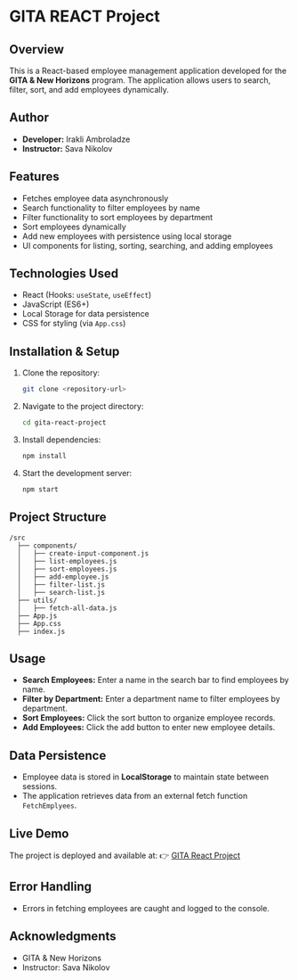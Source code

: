 # GITA REACT Project

## Overview

This is a React-based employee management application developed for the **GITA & New Horizons** program. The application allows users to search, filter, sort, and add employees dynamically.

## Author

- **Developer:** Irakli Ambroladze
- **Instructor:** Sava Nikolov

## Features

- Fetches employee data asynchronously
- Search functionality to filter employees by name
- Filter functionality to sort employees by department
- Sort employees dynamically
- Add new employees with persistence using local storage
- UI components for listing, sorting, searching, and adding employees

## Technologies Used

- React (Hooks: `useState`, `useEffect`)
- JavaScript (ES6+)
- Local Storage for data persistence
- CSS for styling (via `App.css`)

## Installation & Setup

1. Clone the repository:
   ```sh
   git clone <repository-url>
   ```
2. Navigate to the project directory:
   ```sh
   cd gita-react-project
   ```
3. Install dependencies:
   ```sh
   npm install
   ```
4. Start the development server:
   ```sh
   npm start
   ```

## Project Structure

```
/src
  ├── components/
  │   ├── create-input-component.js
  │   ├── list-employees.js
  │   ├── sort-employees.js
  │   ├── add-employee.js
  │   ├── filter-list.js
  │   ├── search-list.js
  ├── utils/
  │   ├── fetch-all-data.js
  ├── App.js
  ├── App.css
  ├── index.js
```

## Usage

- **Search Employees:** Enter a name in the search bar to find employees by name.
- **Filter by Department:** Enter a department name to filter employees by department.
- **Sort Employees:** Click the sort button to organize employee records.
- **Add Employees:** Click the add button to enter new employee details.

## Data Persistence

- Employee data is stored in **LocalStorage** to maintain state between sessions.
- The application retrieves data from an external fetch function `FetchEmplyees`.

## Live Demo

The project is deployed and available at:
👉 [GITA React Project](https://gita-project-react.vercel.app/)

## Error Handling

- Errors in fetching employees are caught and logged to the console.

## Acknowledgments

- GITA & New Horizons
- Instructor: Sava Nikolov
